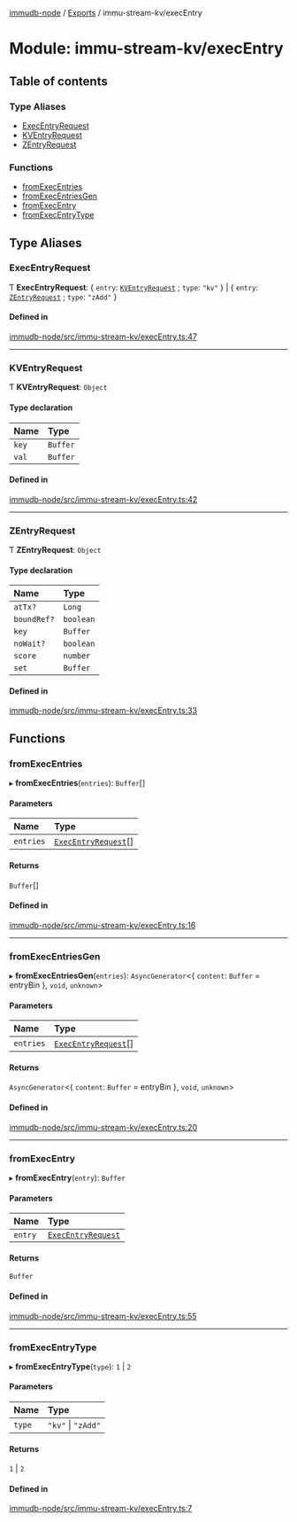 [immudb-node](../README.md) / [Exports](../modules.md) / immu-stream-kv/execEntry

# Module: immu-stream-kv/execEntry

## Table of contents

### Type Aliases

- [ExecEntryRequest](immu_stream_kv_execEntry.md#execentryrequest)
- [KVEntryRequest](immu_stream_kv_execEntry.md#kventryrequest)
- [ZEntryRequest](immu_stream_kv_execEntry.md#zentryrequest)

### Functions

- [fromExecEntries](immu_stream_kv_execEntry.md#fromexecentries)
- [fromExecEntriesGen](immu_stream_kv_execEntry.md#fromexecentriesgen)
- [fromExecEntry](immu_stream_kv_execEntry.md#fromexecentry)
- [fromExecEntryType](immu_stream_kv_execEntry.md#fromexecentrytype)

## Type Aliases

### ExecEntryRequest

Ƭ **ExecEntryRequest**: { `entry`: [`KVEntryRequest`](immu_stream_kv_execEntry.md#kventryrequest) ; `type`: ``"kv"``  } \| { `entry`: [`ZEntryRequest`](immu_stream_kv_execEntry.md#zentryrequest) ; `type`: ``"zAdd"``  }

#### Defined in

[immudb-node/src/immu-stream-kv/execEntry.ts:47](https://github.com/user3232/node-immu-db/blob/2e88686/immudb-node/src/immu-stream-kv/execEntry.ts#L47)

___

### KVEntryRequest

Ƭ **KVEntryRequest**: `Object`

#### Type declaration

| Name | Type |
| :------ | :------ |
| `key` | `Buffer` |
| `val` | `Buffer` |

#### Defined in

[immudb-node/src/immu-stream-kv/execEntry.ts:42](https://github.com/user3232/node-immu-db/blob/2e88686/immudb-node/src/immu-stream-kv/execEntry.ts#L42)

___

### ZEntryRequest

Ƭ **ZEntryRequest**: `Object`

#### Type declaration

| Name | Type |
| :------ | :------ |
| `atTx?` | `Long` |
| `boundRef?` | `boolean` |
| `key` | `Buffer` |
| `noWait?` | `boolean` |
| `score` | `number` |
| `set` | `Buffer` |

#### Defined in

[immudb-node/src/immu-stream-kv/execEntry.ts:33](https://github.com/user3232/node-immu-db/blob/2e88686/immudb-node/src/immu-stream-kv/execEntry.ts#L33)

## Functions

### fromExecEntries

▸ **fromExecEntries**(`entries`): `Buffer`[]

#### Parameters

| Name | Type |
| :------ | :------ |
| `entries` | [`ExecEntryRequest`](immu_stream_kv_execEntry.md#execentryrequest)[] |

#### Returns

`Buffer`[]

#### Defined in

[immudb-node/src/immu-stream-kv/execEntry.ts:16](https://github.com/user3232/node-immu-db/blob/2e88686/immudb-node/src/immu-stream-kv/execEntry.ts#L16)

___

### fromExecEntriesGen

▸ **fromExecEntriesGen**(`entries`): `AsyncGenerator`<{ `content`: `Buffer` = entryBin }, `void`, `unknown`\>

#### Parameters

| Name | Type |
| :------ | :------ |
| `entries` | [`ExecEntryRequest`](immu_stream_kv_execEntry.md#execentryrequest)[] |

#### Returns

`AsyncGenerator`<{ `content`: `Buffer` = entryBin }, `void`, `unknown`\>

#### Defined in

[immudb-node/src/immu-stream-kv/execEntry.ts:20](https://github.com/user3232/node-immu-db/blob/2e88686/immudb-node/src/immu-stream-kv/execEntry.ts#L20)

___

### fromExecEntry

▸ **fromExecEntry**(`entry`): `Buffer`

#### Parameters

| Name | Type |
| :------ | :------ |
| `entry` | [`ExecEntryRequest`](immu_stream_kv_execEntry.md#execentryrequest) |

#### Returns

`Buffer`

#### Defined in

[immudb-node/src/immu-stream-kv/execEntry.ts:55](https://github.com/user3232/node-immu-db/blob/2e88686/immudb-node/src/immu-stream-kv/execEntry.ts#L55)

___

### fromExecEntryType

▸ **fromExecEntryType**(`type`): ``1`` \| ``2``

#### Parameters

| Name | Type |
| :------ | :------ |
| `type` | ``"kv"`` \| ``"zAdd"`` |

#### Returns

``1`` \| ``2``

#### Defined in

[immudb-node/src/immu-stream-kv/execEntry.ts:7](https://github.com/user3232/node-immu-db/blob/2e88686/immudb-node/src/immu-stream-kv/execEntry.ts#L7)
